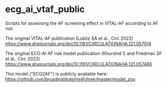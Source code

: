 # ecg_ai_vtaf_public
Scripts for assessing the AF screening effect in VITAL-AF according to AF risk

The original VITAL-AF publication (Lubitz SA et al., Circ 2022)
https://www.ahajournals.org/doi/10.1161/CIRCULATIONAHA.121.057014

The original ECG-AI AF risk model publication (Khurshid S and Friedman SF et al., Circ 2022)
https://www.ahajournals.org/doi/10.1161/CIRCULATIONAHA.121.057480

This model ("ECG2AF") is publicly available here: https://github.com/broadinstitute/ml4h/tree/master/model_zoo

